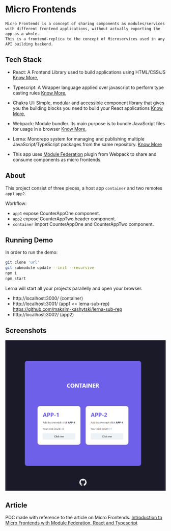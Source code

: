 # Micro Frontends

```
Micro Frontends is a concept of sharing components as modules/services with different frontend applications, without actually exporting the app as a whole.
This is a frontend-replica to the concept of Microservices used in any API building backend.
```


## Tech Stack

- React: A Frontend Library used to build applications using HTML/CSS/JS [Know More](https://reactjs.org/),
- Typescript: A Wrapper language applied over javascript to perform type casting rules [Know More](https://www.typescriptlang.org/),
- Chakra UI: Simple, modular and accessible component library that gives you the building blocks you need to build your React applications [Know More](https://chakra-ui.com/),
- Webpack: Module bundler. Its main purpose is to bundle JavaScript files for usage in a browser [Know More](https://webpack.js.org/),
- Lerna: Monorepo system for managing and publishing multiple JavaScript/TypeScript packages from the same repository. [Know More](https://lerna.js.org/)

- This app uses [Module Federation](https://webpack.js.org/concepts/module-federation/) plugin from Webpack to share and consume components as micro frontends.

## About

This project consist of three pieces, a host app `container` and two remotes `app1` `app2`.

Workflow:

- `app1` expose CounterAppOne component.
- `app2` expose CounterAppTwo header component.
- `container` import CounterAppOne and CounterAppTwo component.

## Running Demo

In order to run the demo:

```bash
git clone 'url'
git submodule update --init --recursive
npm i
npm start
```

Lerna will start all your projects parallelly and open your browser.

- http://localhost:3000/ (container)
- http://localhost:3001/ (app1 <= lerna-sub-rep) https://github.com/maksim-kashytski/lerna-sub-rep
- http://localhost:3002/ (app2)

## Screenshots

![App Screenshot](./app.png)

## Article

POC made with reference to the article on Micro Frontends. [Introduction to Micro Frontends with Module Federation, React and Typescript](https://ogzhanolguncu.com/blog/micro-frontends-with-module-federation)
